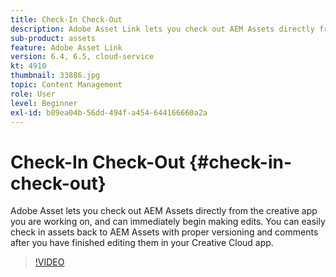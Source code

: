 ```yaml
---
title: Check-In Check-Out
description: Adobe Asset Link lets you check out AEM Assets directly from the creative app you are working on, and can immediately begin making edits. You can easily check in assets back to AEM Assets with proper versioning and comments after you have finished editing them in your Creative Cloud app.
sub-product: assets
feature: Adobe Asset Link
version: 6.4, 6.5, cloud-service
kt: 4910
thumbnail: 33886.jpg
topic: Content Management
role: User
level: Beginner
exl-id: b89ea04b-56dd-494f-a454-644166660a2a
---
```

# Check-In Check-Out {#check-in-check-out}

Adobe Asset lets you check out AEM Assets directly from the creative app you are working on, and can immediately begin making edits. You can easily check in assets back to AEM Assets with proper versioning and comments after you have finished editing them in your Creative Cloud app.

>[!VIDEO](https://video.tv.adobe.com/v/33886/?quality=12)
